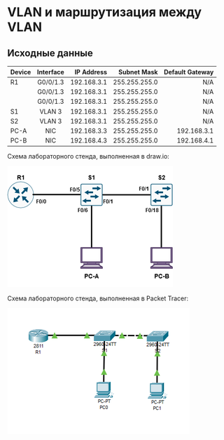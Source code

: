 # VLAN и маршрутизация между VLAN
    
## Исходные данные
| Device        | Interface          |IP Address   |Subnet Mask  |Default Gateway|
| ------------- |:------------------:| -----------:| -----------:| -------------:|
| R1            | G0/0/1.3           | 192.168.3.1 |255.255.255.0| N/A           |
|               | G0/0/1.3           | 192.168.3.1 |255.255.255.0| N/A           |
|               | G0/0/1.3           | 192.168.3.1 |255.255.255.0| N/A           |
| S1            | VLAN 3             | 192.168.3.1 |255.255.255.0| N/A           |
| S2            | VLAN 3             | 192.168.3.1 |255.255.255.0| N/A           |
| PC-A          | NIC                | 192.168.3.3 |255.255.255.0| 192.168.3.1   |
| PC-B          | NIC                | 192.168.4.3 |255.255.255.0| 192.168.4.1   |
Cхема лабораторного стенда, выполненная в draw.io:

![Image alt](https://github.com/Misha-cook/otus-networks/blob/main/labs/lab01/%D0%A1%D1%85%D0%B5%D0%BC%D0%B0.png)

Cхема лабораторного стенда, выполненная в Packet Tracer:

![Image alt](https://github.com/Misha-cook/otus-networks/blob/main/labs/lab01/%D0%A1%D1%85%D0%B5%D0%BC%D0%B0%20Packet%20Tracer.png)

